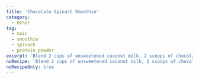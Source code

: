 ```yaml
---
title: 'Chocolate Spinach Smoothie'
category:
  - Other
tag:
  - main
  - smoothie
  - spinach
  - protein powder
excerpt: 'Blend 2 cups of unsweetened coconut milk, 2 scoops of chocolate protein powder, 1 cup ice, few drops of peppermint extract, 2 handfuls baby spinach (~2-4 cups).'
noRecipe: 'Blend 2 cups of unsweetened coconut milk, 2 scoops of chocolate protein powder, 1 cup ice, few drops of peppermint extract, 2 handfuls baby spinach (~2-4 cups).'
noRecipeOnly: true
---
```

